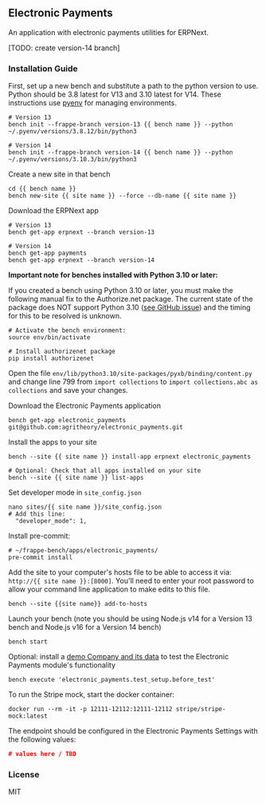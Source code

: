 ## Electronic Payments

An application with electronic payments utilities for ERPNext.

[TODO: create version-14 branch]

### Installation Guide

First, set up a new bench and substitute a path to the python version to use. Python should be 3.8 latest for V13 and 3.10 latest for V14. These instructions use [pyenv](https://github.com/pyenv/pyenv) for managing environments.
```shell
# Version 13
bench init --frappe-branch version-13 {{ bench name }} --python ~/.pyenv/versions/3.8.12/bin/python3

# Version 14
bench init --frappe-branch version-14 {{ bench name }} --python ~/.pyenv/versions/3.10.3/bin/python3
```

Create a new site in that bench
```shell
cd {{ bench name }}
bench new-site {{ site name }} --force --db-name {{ site name }}
```

Download the ERPNext app
```shell
# Version 13
bench get-app erpnext --branch version-13

# Version 14
bench get-app payments
bench get-app erpnext --branch version-14
```
**Important note for benches installed with Python 3.10 or later:**

If you created a bench using Python 3.10 or later, you must make the following manual fix to the Authorize.net package. The current state of the package does NOT support Python 3.10 ([see GitHub issue](https://github.com/AuthorizeNet/sdk-python/issues/154)) and the timing for this to be resolved is unknown.
```
# Activate the bench environment:
source env/bin/activate

# Install authorizenet package
pip install authorizenet
```
Open the file `env/lib/python3.10/site-packages/pyxb/binding/content.py` and change line 799 from `import collections` to `import collections.abc as collections` and save your changes.

Download the Electronic Payments application
```shell
bench get-app electronic_payments git@github.com:agritheory/electronic_payments.git 
```

Install the apps to your site
```shell
bench --site {{ site name }} install-app erpnext electronic_payments

# Optional: Check that all apps installed on your site
bench --site {{ site name }} list-apps
```

Set developer mode in `site_config.json`
```shell
nano sites/{{ site name }}/site_config.json
# Add this line:
  "developer_mode": 1,

```
Install pre-commit:
```
# ~/frappe-bench/apps/electronic_payments/
pre-commit install
```

Add the site to your computer's hosts file to be able to access it via: `http://{{ site name }}:[8000]`. You'll need to enter your root password to allow your command line application to make edits to this file.
```shell
bench --site {{site name}} add-to-hosts
```

Launch your bench (note you should be using Node.js v14 for a Version 13 bench and Node.js v16 for a Version 14 bench)
```shell
bench start
```

Optional: install a [demo Company and its data](./exampledata.md) to test the Electronic Payments module's functionality
```shell
bench execute 'electronic_payments.test_setup.before_test'
```

To run the Stripe mock, start the docker container:
```shell
docker run --rm -it -p 12111-12112:12111-12112 stripe/stripe-mock:latest
```
The endpoint should be configured in the Electronic Payments Settings with the following values:
```json
# values here / TBD

```


### License

MIT